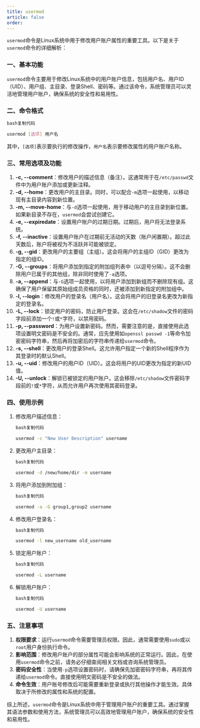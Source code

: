 ```yaml
---
title: usermod
article: false
order: 
---
```


`usermod`命令是Linux系统中用于修改用户账户属性的重要工具。以下是关于`usermod`命令的详细解析：

### 一、基本功能

`usermod`命令主要用于修改Linux系统中的用户账户信息，包括用户名、用户ID（UID）、用户组、主目录、登录Shell、密码等。通过该命令，系统管理员可以灵活地管理用户账户，确保系统的安全性和易用性。

### 二、命令格式

```bash
bash复制代码

usermod [选项] 用户名
```

其中，`[选项]`表示要执行的修改操作，`用户名`表示要修改属性的用户账户名称。

### 三、常用选项及功能

1. **-c, --comment**：修改用户的描述信息（备注）。这通常用于在`/etc/passwd`文件中为用户账户添加或更新注释。
2. **-d, --home**：更改用户的主目录。同时，可以配合`-m`选项一起使用，以移动现有主目录内容到新位置。
3. **-m, --move-home**：与`-d`选项一起使用，用于移动用户的主目录到新位置。如果新目录不存在，`usermod`会尝试创建它。
4. **-e, --expiredate**：设置用户账户的过期日期。过期后，用户将无法登录系统。
5. **-f, --inactive**：设置用户账户在过期前无活动的天数（账户闲置期）。超过此天数后，账户将被视为不活跃并可能被锁定。
6. **-g, --gid**：更改用户的主要组（主组）。这会将用户的主组ID（GID）更改为指定的组ID。
7. **-G, --groups**：将用户添加到指定的附加组列表中（以逗号分隔）。这不会删除用户已属于的其他组，除非同时使用了`-a`选项。
8. **-a, --append**：与`-G`选项一起使用，以将用户添加到新组而不删除现有组。这确保了用户保留其原始组成员资格的同时，还被添加到新指定的附加组中。
9. **-l, --login**：修改用户的登录名（用户名）。这会将用户的旧登录名更改为新指定的登录名。
10. **-L, --lock**：锁定用户的密码，防止用户登录。这会在`/etc/shadow`文件的密码字段前添加一个`!`或`*`字符，以禁用密码。
11. **-p, --password**：为用户设置新密码。然而，需要注意的是，直接使用此选项设置明文密码是不安全的。通常，应先使用如`openssl passwd -1`等命令加密密码字符串，然后再将加密后的字符串传递给`usermod`命令。
12. **-s, --shell**：更改用户的登录Shell。这允许用户指定一个新的Shell程序作为其登录时的默认Shell。
13. **-u, --uid**：修改用户的用户ID（UID）。这会将用户的UID更改为指定的新UID值。
14. **-U, --unlock**：解锁已被锁定的用户账户。这会移除`/etc/shadow`文件密码字段前的`!`或`*`字符，从而允许用户再次使用其密码登录。

### 四、使用示例

1. 修改用户描述信息：

   ```bash
   bash复制代码
   
   usermod -c "New User Description" username
   ```

2. 更改用户主目录：

   ```bash
   bash复制代码
   
   usermod -d /new/home/dir -m username
   ```

3. 将用户添加到附加组：

   ```bash
   bash复制代码
   
   usermod -a -G group1,group2 username
   ```

4. 修改用户登录名：

   ```bash
   bash复制代码
   
   usermod -l new_username old_username
   ```

5. 锁定用户账户：

   ```bash
   bash复制代码
   
   usermod -L username
   ```

6. 解锁用户账户：

   ```bash
   bash复制代码
   
   usermod -U username
   ```

### 五、注意事项

1. **权限要求**：运行`usermod`命令需要管理员权限。因此，通常需要使用`sudo`或以`root`用户身份执行命令。
2. **影响范围**：修改用户账户的部分属性可能会影响系统的正常运行。因此，在使用`usermod`命令之前，请务必仔细查阅相关文档或咨询系统管理员。
3. **密码安全性**：当使用`-p`选项设置密码时，请确保先加密密码字符串，再将其传递给`usermod`命令。直接使用明文密码是不安全的做法。
4. **命令生效**：用户账号修改后可能需要重新登录或执行其他操作才能生效。具体取决于所修改的属性和系统的配置。

综上所述，`usermod`命令是Linux系统中用于管理用户账户的重要工具。通过掌握其语法参数和使用方法，系统管理员可以高效地管理用户账户，确保系统的安全性和易用性。